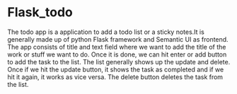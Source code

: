 # Flask_todo
The todo app is a application to add a todo list or a sticky notes.It is generally made up of python Flask framework and Semantic UI as frontend.
The app consists of title and text field where we want to add the title of the work or stuff we want to do. Once it is done, we can hit enter or add button to add the task to the list. The list generally shows up the update and delete. 
Once if we hit the update button, it shows the task as completed and if we hit it again, it works as vice versa. 
The delete button deletes the task from the list.

